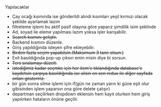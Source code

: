 Yapılacaklar

- Çay ocağı kısmında ise gönderildi alındı kısımları yeşil kırmızı olacak şekilde ayarlamak lazım
- filtreleme işlemi bu aktif pasif olayına göre yaparız şimdilik isim şeklinde
- Ad, soyad ile eleme yapılması lazım yoksa işler karışabilir.
- ~~Search kısmını geliştir.~~
- Backend kısmını düzenle.
- Giriş yapıldığında isteyen şifre ekleyebilir.
- ~~Birden fazla seçim yapabilsin.(Maksimum 3 tane olsun.)~~
- Exit basıldığında pop-up çıksın emin misin diye bi sorsun.
- ~~Ters sıralamayı düzelt.~~
- ~~istediğimiz kadar seçmke için her item'e tıklandığında database'e kaydetsin çarpıya basıldığında ise silsin en son redux ile diğer sayfada onları gösteririz.~~
- bir gün sonra silme işlemi için if(gün ne zaman yarın ki güne eşit olur gibisinden işlem yaparsın ona göre delete çalışır)
- departman seçilirken dropdown eklensin hem kayıt olurken hem giriş yapılırken hataların önüne geçilir.
